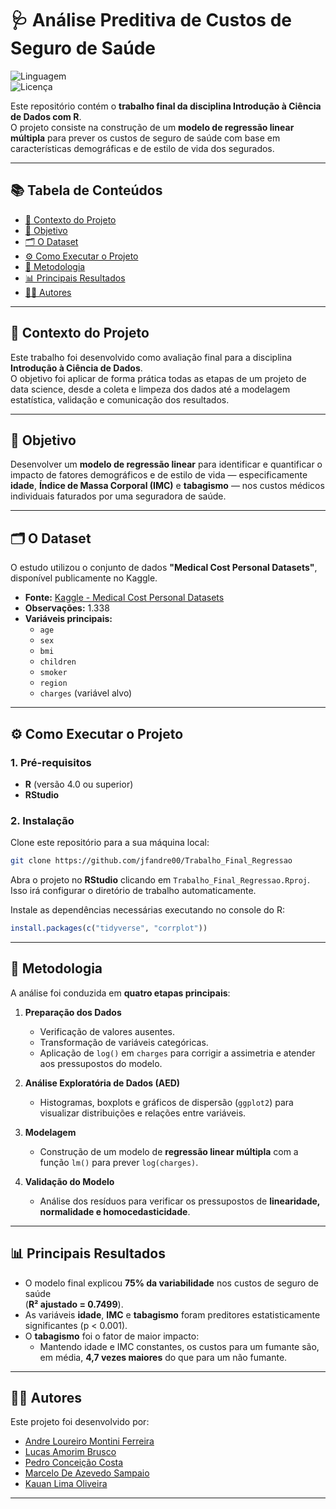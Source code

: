 # 🩺 Análise Preditiva de Custos de Seguro de Saúde  

![Linguagem](https://img.shields.io/badge/Linguagem-R-blue.svg)  
![Licença](https://img.shields.io/badge/Licença-MIT-green.svg)  

Este repositório contém o **trabalho final da disciplina Introdução à Ciência de Dados com R**.  
O projeto consiste na construção de um **modelo de regressão linear múltipla** para prever os custos de seguro de saúde com base em características demográficas e de estilo de vida dos segurados.  

---

## 📚 Tabela de Conteúdos
- [📖 Contexto do Projeto](#-contexto-do-projeto)
- [🎯 Objetivo](#-objetivo)
- [🗂️ O Dataset](#️-o-dataset)
- [⚙️ Como Executar o Projeto](#️-como-executar-o-projeto)
- [🔎 Metodologia](#-metodologia)
- [📊 Principais Resultados](#-principais-resultados)
- [👨‍💻 Autores](#-autores)

---

## 📖 Contexto do Projeto  
Este trabalho foi desenvolvido como avaliação final para a disciplina **Introdução à Ciência de Dados**.  
O objetivo foi aplicar de forma prática todas as etapas de um projeto de data science, desde a coleta e limpeza dos dados até a modelagem estatística, validação e comunicação dos resultados.  

---

## 🎯 Objetivo  
Desenvolver um **modelo de regressão linear** para identificar e quantificar o impacto de fatores demográficos e de estilo de vida — especificamente **idade**, **Índice de Massa Corporal (IMC)** e **tabagismo** — nos custos médicos individuais faturados por uma seguradora de saúde.  

---

## 🗂️ O Dataset  
O estudo utilizou o conjunto de dados **"Medical Cost Personal Datasets"**, disponível publicamente no Kaggle.  

- **Fonte:** [Kaggle - Medical Cost Personal Datasets](https://www.kaggle.com/datasets/mirichoi0218/insurance)  
- **Observações:** 1.338  
- **Variáveis principais:**  
  - `age`  
  - `sex`  
  - `bmi`  
  - `children`  
  - `smoker`  
  - `region`  
  - `charges` (variável alvo)  

---

## ⚙️ Como Executar o Projeto  

### 1. Pré-requisitos  
- **R** (versão 4.0 ou superior)  
- **RStudio**  

### 2. Instalação  
Clone este repositório para a sua máquina local:  

```bash
git clone https://github.com/jfandre00/Trabalho_Final_Regressao
```

Abra o projeto no **RStudio** clicando em `Trabalho_Final_Regressao.Rproj`.  
Isso irá configurar o diretório de trabalho automaticamente.  

Instale as dependências necessárias executando no console do R:  

```R
install.packages(c("tidyverse", "corrplot"))
```

---

## 🔎 Metodologia  

A análise foi conduzida em **quatro etapas principais**:  

1. **Preparação dos Dados**  
   - Verificação de valores ausentes.  
   - Transformação de variáveis categóricas.  
   - Aplicação de `log()` em `charges` para corrigir a assimetria e atender aos pressupostos do modelo.  

2. **Análise Exploratória de Dados (AED)**  
   - Histogramas, boxplots e gráficos de dispersão (`ggplot2`) para visualizar distribuições e relações entre variáveis.  

3. **Modelagem**  
   - Construção de um modelo de **regressão linear múltipla** com a função `lm()` para prever `log(charges)`.  

4. **Validação do Modelo**  
   - Análise dos resíduos para verificar os pressupostos de **linearidade, normalidade e homocedasticidade**.  

---

## 📊 Principais Resultados  

- O modelo final explicou **75% da variabilidade** nos custos de seguro de saúde  
  (**R² ajustado = 0.7499**).  
- As variáveis **idade**, **IMC** e **tabagismo** foram preditores estatisticamente significantes (p < 0.001).  
- O **tabagismo** foi o fator de maior impacto:  
  - Mantendo idade e IMC constantes, os custos para um fumante são, em média, **4,7 vezes maiores** do que para um não fumante.  

---

## 👨‍💻 Autores  

Este projeto foi desenvolvido por:  

- [Andre Loureiro Montini Ferreira](https://github.com/jfandre00)
- [Lucas Amorim Brusco](https://github.com/zbrusco)    
- [Pedro Conceição Costa](https://github.com/dev-pedr0)    
- [Marcelo De Azevedo Sampaio](https://github.com/marcelosampaio) 
- [Kauan Lima Oliveira](https://github.com/devKauanLima) 

---
